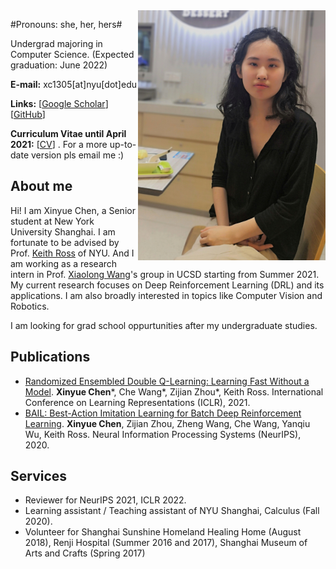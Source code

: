 <img align="right" width="300" height="400" src="papers-figures/IMG_20210529_215508.jpg">

#Pronouns: she, her, hers#

Undergrad majoring in Computer Science. (Expected graduation: June 2022)

**E-mail:** xc1305[at]nyu[dot]edu

**Links:** [[Google Scholar](https://scholar.google.com/citations?user=83MbL0IAAAAJ&hl=en)] [[GitHub](https://github.com/lanyavik)]

**Curriculum Vitae until April 2021:** [[CV](https://drive.google.com/file/d/1lah0vya86RaVRCLeehdQA81wMfgZNKb2/view?usp=sharing)] . For a more up-to-date version pls email me :)

## About me

Hi! I am Xinyue Chen, a Senior student at New York University Shanghai. I am fortunate to be advised by Prof. [Keith Ross](https://sites.google.com/nyu.edu/keithross/) of NYU. And I am working as a research intern in Prof. [Xiaolong Wang](https://sites.google.com/nyu.edu/keithross/)'s group in UCSD starting from Summer 2021.
My current research focuses on Deep Reinforcement Learning (DRL) and its applications. I am also broadly interested in topics like Computer Vision and Robotics. 

I am looking for grad school oppurtunities after my undergraduate studies.

## Publications
* [Randomized Ensembled Double Q-Learning: Learning Fast Without a Model](https://arxiv.org/abs/2101.05982). **Xinyue Chen**\*, Che Wang\*, Zijian Zhou\*, Keith Ross. International Conference on Learning Representations (ICLR), 2021. 
* [BAIL: Best-Action Imitation Learning for Batch Deep Reinforcement Learning](https://arxiv.org/abs/1910.12179). **Xinyue Chen**, Zijian Zhou, Zheng Wang, Che Wang, Yanqiu Wu, Keith Ross. Neural Information Processing Systems (NeurIPS), 2020.


## Services
* Reviewer for NeurIPS 2021, ICLR 2022.
* Learning assistant / Teaching assistant of NYU Shanghai, Calculus (Fall 2020).
* Volunteer for Shanghai Sunshine Homeland Healing Home (August 2018), Renji Hospital (Summer 2016 and 2017), Shanghai Museum of Arts and Crafts (Spring 2017)

